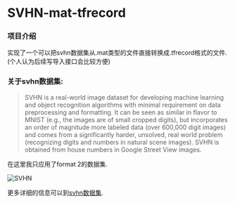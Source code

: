 # SVHN-mat-tfrecord

### 项目介绍

实现了一个可以把svhn数据集从.mat类型的文件直接转换成.tfrecord格式的文件.(个人认为后续写导入接口会比较方便)

### 关于svhn数据集:

> SVHN is a real-world image dataset for developing machine learning and object recognition algorithms with minimal requirement on data preprocessing and formatting. It can be seen as similar in flavor to MNIST (e.g., the images are of small cropped digits), but incorporates an order of magnitude more labeled data (over 600,000 digit images) and comes from a significantly harder, unsolved, real world problem (recognizing digits and numbers in natural scene images). SVHN is obtained from house numbers in Google Street View images. <br>

在这里我只应用了format 2的数据集.<br>

![SVHN](http://ufldl.stanford.edu/housenumbers/32x32eg.png)<br>

更多详细的信息可以到[svhn数据集](http://ufldl.stanford.edu/housenumbers/).